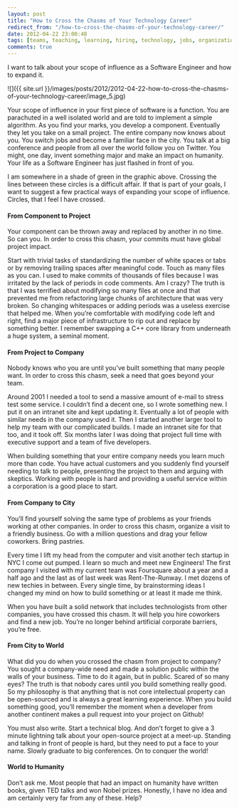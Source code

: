 ```yaml
---
layout: post
title: "How to Cross the Chasms of Your Technology Career"
redirect_from: "/how-to-cross-the-chasms-of-your-technology-career/"
date: 2012-04-22 23:00:48
tags: [teams, teaching, learning, hiring, technology, jobs, organizations, people, me me]
comments: true
---
```

I want to talk about your scope of influence as a Software Engineer and how to expand it.

![]({{ site.url }}/images/posts/2012/2012-04-22-how-to-cross-the-chasms-of-your-technology-career/image_5.jpg)

Your scope of influence in your first piece of software is a function. You are parachuted in a well isolated world and are told to implement a simple algorithm. As you find your marks, you develop a component. Eventually they let you take on a small project. The entire company now knows about you. You switch jobs and become a familiar face in the city. You talk at a big conference and people from all over the world follow you on Twitter. You might, one day, invent something major and make an impact on humanity. Your life as a Software Engineer has just flashed in front of you.

I am somewhere in a shade of green in the graphic above. Crossing the lines between these circles is a difficult affair. If that is part of your goals, I want to suggest a few practical ways of expanding your scope of influence. Circles, that I feel I have crossed.

#### From Component to Project

Your component can be thrown away and replaced by another in no time. So can you. In order to cross this chasm, your commits must have global project impact.

Start with trivial tasks of standardizing the number of white spaces or tabs or by removing trailing spaces after meaningful code. Touch as many files as you can. I used to make commits of thousands of files because I was irritated by the lack of periods in code comments. Am I crazy? The truth is that I was terrified about modifying so many files at once and that prevented me from refactoring large chunks of architecture that was very broken. So changing whitespaces or adding periods was a useless exercise that helped me. When you’re comfortable with modifying code left and right, find a major piece of infrastructure to rip out and replace by something better. I remember swapping a C++ core library from underneath a huge system, a seminal moment.

#### From Project to Company

Nobody knows who you are until you’ve built something that many people want. In order to cross this chasm, seek a need that goes beyond your team.

Around 2001 I needed a tool to send a massive amount of e-mail to stress test some service. I couldn’t find a decent one, so I wrote something new. I put it on an intranet site and kept updating it. Eventually a lot of people with similar needs in the company used it. Then I  started another larger tool to help my team with our complicated builds. I made an intranet site for that too, and it took off. Six months later I was doing that project full time  with executive support and a team of five developers.

When building something that your entire company needs you learn much more than code. You have actual customers and you suddenly find yourself needing to talk to people, presenting the project to them and arguing with skeptics. Working with people is hard and providing a useful service within a corporation is a good place to start.

#### From Company to City

You’ll find yourself solving the same type of problems as your friends working at other companies. In order to cross this chasm, organize a visit to a friendly business. Go with a million questions and drag your fellow coworkers. Bring pastries.

Every time I lift my head from the computer and visit another tech startup in NYC I come out pumped. I learn so much and meet new Engineers! The first company I visited with my current team was Foursquare about a year and a half ago and the last as of last week was Rent-The-Runway. I met dozens of new techies in between. Every single time, by brainstorming ideas I changed my mind on how to build something or at least it made me think.

When you have built a solid network that includes technologists from other companies, you have crossed this chasm. It will help you hire coworkers and find a new job. You’re no longer behind artificial corporate barriers, you’re free.

#### From City to World

What did you do when you crossed the chasm from project to company? You sought a company-wide need and made a solution public within the walls of your business. Time to do it again, but in public. Scared of so many eyes? The truth is that nobody cares until you build something really good. So my philosophy is that anything that is not core intellectual property can be open-sourced and is always a great learning experience. When you build something good, you’ll remember the moment when a developer from another continent makes a pull request into your project on Github!

You must also write. Start a technical blog. And don’t forget to give a 3 minute lightning talk about your open-source project at a meet-up. Standing and talking in front of people is hard, but they need to put a face to your name. Slowly graduate to big conferences. On to conquer the world!

#### World to Humanity

Don’t ask me. Most people that had an impact on humanity have written books, given TED talks and won Nobel prizes. Honestly, I have no idea and am certainly very far from any of these. Help?
